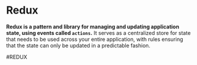 # Redux
**Redux is a pattern and library for managing and updating application state, using events called `actions`.** It serves as a centralized store for state that needs to be used across your entire application, with rules ensuring that the state can only be updated in a predictable fashion.

#REDUX